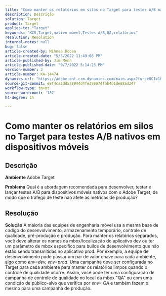 ```yaml
---
title: "Como manter os relatórios em silos no Target para testes A/B nativos para dispositivos móveis"
description: Descrição
solution: Target
product: Target
applies-to: "Target"
keywords: "KCS,Target,nativo móvel,Testes A/B,QA,relatórios"
resolution: Resolution
internal-notes: null
bug: false
article-created-by: Mihnea Docea
article-created-date: "5/5/2022 11:49:08 PM"
article-published-by: Jim Menn
article-published-date: "9/7/2022 5:14:25 PM"
version-number: 3
article-number: KA-14474
dynamics-url: "https://adobe-ent.crm.dynamics.com/main.aspx?forceUCI=1&pagetype=entityrecord&etn=knowledgearticle&id=5a7119f3-cdcc-ec11-a7b5-6045bd00dbbc"
source-git-commit: e8f4ca2dd578944d4fe399074fab461de88ad247
workflow-type: tm+mt
source-wordcount: '187'
ht-degree: 1%

---
```


# Como manter os relatórios em silos no Target para testes A/B nativos em dispositivos móveis

## Descrição


<b>Ambiente</b>
Adobe Target

<b>Problema</b>
Qual é a abordagem recomendada para desenvolver, testar e lançar testes A/B para dispositivos móveis nativos com o Adobe Target, de modo que o tráfego de teste não afete as métricas de produção?


## Resolução


<b>Solução</b>
A maioria das equipes de engenharia móvel usa a mesma base de código do desenvolvimento, armazenamento temporário, controle de qualidade, pré-produção e produção.
Para manter os relatórios separados, você deve alterar os nomes da mbox/localização do aplicativo dev ou ter um parâmetro de mbox específico para builds de desenvolvimento que não estão sendo transmitidas no aplicativo prod.
Por exemplo, a equipe de desenvolvimento pode passar um par de valor chave para cada ambiente, algo como *env=dev, env=prod*.
Uma campanha deve ser configurada no Target para cada ambiente para manter os relatórios limpos quando o controle de qualidade ocorre.
Assim, você pode ter uma configuração de campanha de controle de qualidade no local da mbox &quot;QA&quot; ou com uma condição de público-alvo que verifica por *env= QA* e também fazem o mesmo para uma campanha de produção.
